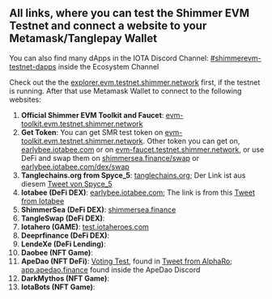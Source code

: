 ## All links, where you can test the Shimmer EVM Testnet and connect a website to your Metamask/Tanglepay Wallet

You can also find many dApps in the IOTA Discord Channel: [#shimmerevm-testnet-dapps](https://discord.com/channels/397872799483428865/1091292560464564256) inside the Ecosystem Channel

Check out the the [explorer.evm.testnet.shimmer.network](https://explorer.evm.testnet.shimmer.network/) first, if the testnet is running.
After that use Metamask Wallet to connect to the following websites:

1. **Official Shimmer EVM Toolkit and Faucet**: [evm-toolkit.evm.testnet.shimmer.network](https://evm-toolkit.evm.testnet.shimmer.network/)
2. **Get Token**: You can get SMR test token on [evm-toolkit.evm.testnet.shimmer.network](https://evm-toolkit.evm.testnet.shimmer.network/). Other token you can get on, [earlybee.iotabee.com](https://earlybee.iotabee.com/dex/faucets) or on [evm-faucet.testnet.shimmer.network](https://evm-faucet.testnet.shimmer.network), or use DeFi and swap them on [shimmersea.finance/swap](https://shimmersea.finance/swap) or [earlybee.iotabee.com/dex/swap](https://earlybee.iotabee.com/dex/swap)
3. **Tanglechains.org from Spyce_5**: [tanglechains.org](https://www.tanglechains.org/?testnets=true); Der Link ist aus diesem [Tweet von Spyce_5](https://twitter.com/TangleChains/status/1635535969679036417?s=20)
4. **Iotabee (DeFi DEX)**: [earlybee.iotabee.com](https://earlybee.iotabee.com/); The link is from this [Tweet from Iotabee](https://twitter.com/iotabee/status/1641730156535357441?s=20)
5. **ShimmerSea (DeFi DEX)**: [shimmersea.finance](https://shimmersea.finance)
6. **TangleSwap (DeFi DEX)**:
7. **Iotahero (GAME)**: [test.iotaheroes.com](https://test.iotaheroes.com/)
8. **Deeprfinance (DeFi DEX)**: 
9. **LendeXe (DeFi Lending)**:
10. **Daobee (NFT Game)**:
11. **ApeDao (NFT DeFi)**: [Voting Test](https://snapshot.org/#/iotapes.eth/proposal/0x456c6c9e1a8d8634e495e24126350de77b8f2479ab603c0b55950ec294a12800), found in [Tweet from AlphaRo](https://twitter.com/0xAlphaRho/status/1642599485787320320?s=20); [app.apedao.finance](https://app.apedao.finance/) found inside the ApeDao Discord
12. **DarkMythos (NFT Game)**:
13. **IotaBots (NFT Game)**:
